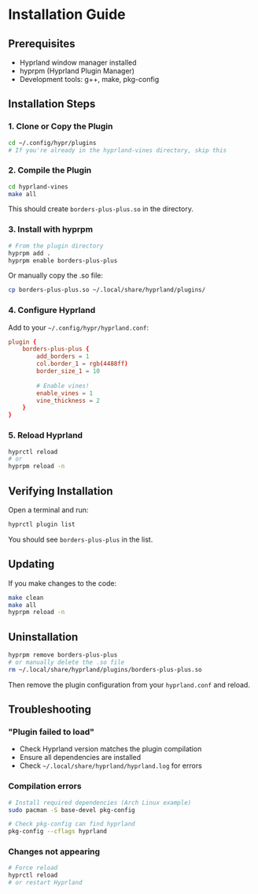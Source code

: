 # Installation Guide

## Prerequisites

- Hyprland window manager installed
- hyprpm (Hyprland Plugin Manager)
- Development tools: g++, make, pkg-config

## Installation Steps

### 1. Clone or Copy the Plugin

```bash
cd ~/.config/hypr/plugins
# If you're already in the hyprland-vines directory, skip this
```

### 2. Compile the Plugin

```bash
cd hyprland-vines
make all
```

This should create `borders-plus-plus.so` in the directory.

### 3. Install with hyprpm

```bash
# From the plugin directory
hyprpm add .
hyprpm enable borders-plus-plus
```

Or manually copy the .so file:

```bash
cp borders-plus-plus.so ~/.local/share/hyprland/plugins/
```

### 4. Configure Hyprland

Add to your `~/.config/hypr/hyprland.conf`:

```conf
plugin {
    borders-plus-plus {
        add_borders = 1
        col.border_1 = rgb(4488ff)
        border_size_1 = 10
        
        # Enable vines!
        enable_vines = 1
        vine_thickness = 2
    }
}
```

### 5. Reload Hyprland

```bash
hyprctl reload
# or
hyprpm reload -n
```

## Verifying Installation

Open a terminal and run:
```bash
hyprctl plugin list
```

You should see `borders-plus-plus` in the list.

## Updating

If you make changes to the code:

```bash
make clean
make all
hyprpm reload -n
```

## Uninstallation

```bash
hyprpm remove borders-plus-plus
# or manually delete the .so file
rm ~/.local/share/hyprland/plugins/borders-plus-plus.so
```

Then remove the plugin configuration from your `hyprland.conf` and reload.

## Troubleshooting

### "Plugin failed to load"
- Check Hyprland version matches the plugin compilation
- Ensure all dependencies are installed
- Check `~/.local/share/hyprland/hyprland.log` for errors

### Compilation errors
```bash
# Install required dependencies (Arch Linux example)
sudo pacman -S base-devel pkg-config

# Check pkg-config can find hyprland
pkg-config --cflags hyprland
```

### Changes not appearing
```bash
# Force reload
hyprctl reload
# or restart Hyprland
```
